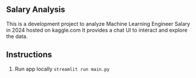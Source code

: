 ## Salary Analysis
This is a development project to analyze Machine Learning Engineer Salary in 2024 hosted on kaggle.com
It provides a chat UI to interact and explore the data.

## Instructions
1. Run app locally `streamlit run main.py`
